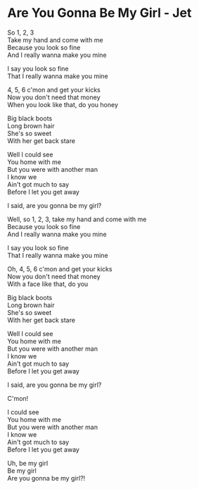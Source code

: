 # Are You Gonna Be My Girl - Jet

So 1, 2, 3\
Take my hand and come with me\
Because you look so fine\
And I really wanna make you mine

I say you look so fine\
That I really wanna make you mine

4, 5, 6 c'mon and get your kicks\
Now you don't need that money\
When you look like that, do you honey

Big black boots\
Long brown hair\
She's so sweet\
With her get back stare

Well I could see\
You home with me\
But you were with another man\
I know we\
Ain't got much to say\
Before I let you get away

I said, are you gonna be my girl?

Well, so 1, 2, 3, take my hand and come with me\
Because you look so fine\
And I really wanna make you mine

I say you look so fine\
That I really wanna make you mine

Oh, 4, 5, 6 c'mon and get your kicks\
Now you don't need that money\
With a face like that, do you

Big black boots\
Long brown hair\
She's so sweet\
With her get back stare

Well I could see\
You home with me\
But you were with another man\
I know we\
Ain't got much to say\
Before I let you get away

I said, are you gonna be my girl?

C'mon!

I could see\
You home with me\
But you were with another man\
I know we\
Ain't got much to say\
Before I let you get away

Uh, be my girl\
Be my girl\
Are you gonna be my girl?!